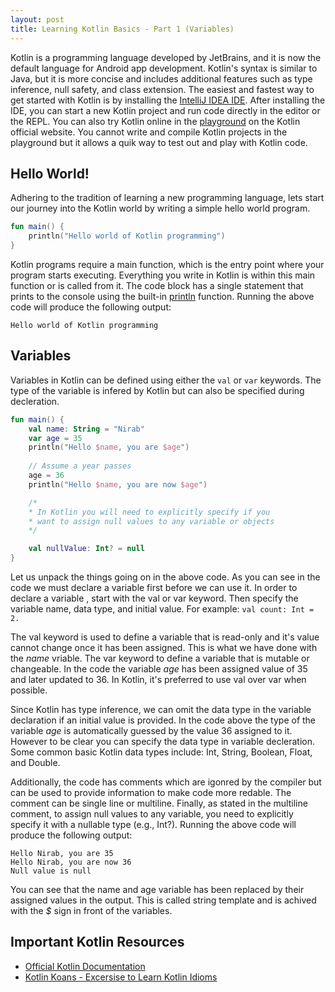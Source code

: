 ```yaml
---
layout: post
title: Learning Kotlin Basics - Part 1 (Variables)
---
```


Kotlin is a programming language developed by JetBrains, and it is now the default language for Android app development. Kotlin's syntax is similar to Java, but it is more concise and includes additional features such as type inference, null safety, and class extension. The easiest and fastest way to get started with Kotlin is by installing the [IntelliJ IDEA IDE](https://www.jetbrains.com/help/idea/installation-guide.html). After installing the IDE, you can start a new Kotlin project and run code directly in the editor or the REPL. You can also try Kotlin online in the [playground](https://play.kotlinlang.org/) on the Kotlin official website. You cannot write and compile Kotlin projects in the playground but it allows a quik way to test out and play with Kotlin code.

## Hello World!

Adhering to the tradition of learning a new programming language, lets start our journey into the Kotlin world by writing a simple hello world program. 

```kotlin
fun main() {
    println("Hello world of Kotlin programming")
}
```

Kotlin programs require a main function, which is the entry point where your program starts executing. Everything you write in Kotlin is within this main function or is called from it. The code block has a single statement that prints to the console using the built-in [println](https://kotlinlang.org/api/latest/jvm/stdlib/kotlin.io/println.html) function. Running the above code will produce the following output:

```
Hello world of Kotlin programming
```

## Variables

Variables in Kotlin can be defined using either the `val` or `var` keywords. The type of the variable is infered by Kotlin but can also be specified during decleration. 

```kotlin
fun main() {
    val name: String = "Nirab"
    var age = 35
    println("Hello $name, you are $age")
    
    // Assume a year passes
    age = 36
    println("Hello $name, you are now $age")

    /*
    * In Kotlin you will need to explicitly specify if you
    * want to assign null values to any variable or objects
    */

    val nullValue: Int? = null
}
```
Let us unpack the things going on in the above code. As you can see in the code we must declare a variable first before we can use it. In order to declare a variable , start with the val or var keyword. Then specify the variable name, data type, and initial value. For example: ```val count: Int = 2.```


The val keyword is used to define a variable that is read-only and it's value cannot change once it has been assigned. This is what we have done with the *name* vriable. The var keyword to define a variable that is mutable or changeable. In the code the variable *age* has been assigned value of 35 and later updated to 36. In Kotlin, it's preferred to use val over var when possible.

Since Kotlin has type inference, we can omit the data type in the variable declaration if an initial value is provided. In the code above the type of the variable *age* is automatically guessed by the value 36 assigned to it. However to be clear you can specify the data type in variable decleration. Some common basic Kotlin data types include: Int, String, Boolean, Float, and Double.

Additionally, the code has comments which are igonred by the compiler but can be used to provide information to make code more redable. The comment can be single line or multiline. Finally, as stated in the multiline comment, to assign null values to any variable, you need to explicitly specify it with a nullable type (e.g., Int?). Running the above code will produce the following output:

```
Hello Nirab, you are 35
Hello Nirab, you are now 36 
Null value is null
```
You can see that the name and age variable has been replaced by their assigned values in the output. This is called string template and is achived with the *$* sign in front of the variables. 

## Important Kotlin Resources

- [Official Kotlin Documentation](https://kotlinlang.org/docs/home.html)
- [Kotlin Koans - Excersise to Learn Kotlin Idioms](https://play.kotlinlang.org/koans/overview)

